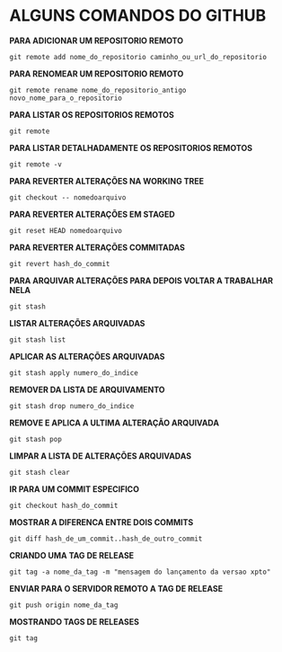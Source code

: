 # ALGUNS COMANDOS DO GITHUB

**PARA ADICIONAR UM REPOSITORIO REMOTO**

```
git remote add nome_do_repositorio caminho_ou_url_do_repositorio
```

**PARA RENOMEAR UM REPOSITORIO REMOTO**

```
git remote rename nome_do_repositorio_antigo novo_nome_para_o_repositorio
```

**PARA LISTAR OS REPOSITORIOS REMOTOS**

```
git remote
```

**PARA LISTAR DETALHADAMENTE OS REPOSITORIOS REMOTOS**

```
git remote -v
```

**PARA REVERTER ALTERAÇÕES NA WORKING TREE**

```
git checkout -- nomedoarquivo
```

**PARA REVERTER ALTERAÇÕES EM STAGED**

```
git reset HEAD nomedoarquivo
```

**PARA REVERTER ALTERAÇÕES COMMITADAS**

```
git revert hash_do_commit
```

**PARA ARQUIVAR ALTERAÇÕES PARA DEPOIS VOLTAR A TRABALHAR NELA**

```
git stash
```

**LISTAR ALTERAÇÕES ARQUIVADAS**

```
git stash list
```

**APLICAR AS ALTERAÇÕES ARQUIVADAS**

```
git stash apply numero_do_indice
```

**REMOVER DA LISTA DE ARQUIVAMENTO**

```
git stash drop numero_do_indice
```

**REMOVE E APLICA A ULTIMA ALTERAÇÃO ARQUIVADA**

```
git stash pop
```

**LIMPAR A LISTA DE ALTERAÇÕES ARQUIVADAS**

```
git stash clear
```

**IR PARA UM COMMIT ESPECIFICO**

```
git checkout hash_do_commit
```

**MOSTRAR A DIFERENCA ENTRE DOIS COMMITS**

```
git diff hash_de_um_commit..hash_de_outro_commit
```

**CRIANDO UMA TAG DE RELEASE**

```
git tag -a nome_da_tag -m "mensagem do lançamento da versao xpto"
```

**ENVIAR PARA O SERVIDOR REMOTO A TAG DE RELEASE**

```
git push origin nome_da_tag
```

**MOSTRANDO TAGS DE RELEASES**

```
git tag
```
